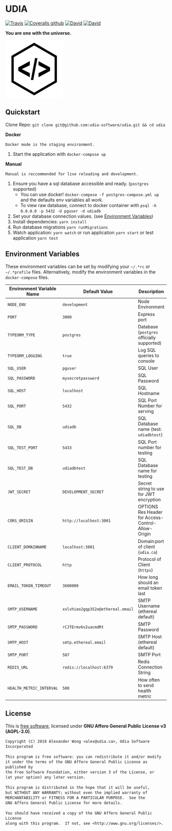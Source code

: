 # UDIA

[![Travis](https://img.shields.io/travis/udia-software/udia.svg?style=flat-square)](https://travis-ci.org/udia-software/udia)
[![Coveralls github](https://img.shields.io/coveralls/github/udia-software/udia.svg?style=flat-square)](https://coveralls.io/github/udia-software/udia)
[![David](https://img.shields.io/david/udia-software/udia.svg?style=flat-square)](https://david-dm.org/udia-software/udia)
[![David](https://img.shields.io/david/dev/udia-software/udia.svg?style=flat-square)](https://david-dm.org/udia-software/udia?type=dev)

**You are one with the universe.**

![./logo.svg](./logo.svg)

## Quickstart

Clone Repo: `git clone git@github.com:udia-software/udia.git && cd udia`

**Docker**

    Docker mode is the staging environment.

1.  Start the application with `docker-compose up`

**Manual**

    Manual is reccommended for live reloading and development.

1.  Ensure you have a sql database accessible and ready. (`postgres` supported)
    * You can use docker! `docker-compose -f postgres-compose.yml up` and the defaults env variables all work.
    * To view raw database, connect to docker container with `psql -h 0.0.0.0 -p 5432 -U pguser -d udiadb`
2.  Set your database connection values. (see [Environment Variables](#environment-variables))
3.  Install dependencies: `yarn install`
4.  Run database migrations `yarn runMigrations`
5.  Watch application: `yarn watch` or run application `yarn start` or test application `yarn test`

## Environment Variables

These environment variables can be set by modifying your `~/.*rc` or `~/.*profile` files. Alternatively, modify the environment variables in the `docker-compose` files.

| Environment Variable Name | Default Value                     | Description                                        |
| ------------------------- | --------------------------------- | -------------------------------------------------- |
| `NODE_ENV`                | `development`                     | Node Environment                                   |
| `PORT`                    | `3000`                            | Express port                                       |
| `TYPEORM_TYPE`            | `postgres`                        | Database (`postgres` officially supported)         |
| `TYPEORM_LOGGING`         | `true`                            | Log SQL queries to console                         |
| `SQL_USER`                | `pguser`                          | SQL User                                           |
| `SQL_PASSWORD`            | `mysecretpassword`                | SQL Password                                       |
| `SQL_HOST`                | `localhost`                       | SQL Hostname                                       |
| `SQL_PORT`                | `5432`                            | SQL Port Number for serving                        |
| `SQL_DB`                  | `udiadb`                          | SQL Database name (test: `udiadbtest`)             |
| `SQL_TEST_PORT`           | `5433`                            | SQL Port number for testing                        |
| `SQL_TEST_DB`             | `udiadbtest`                      | SQL Database name for testing                      |
| `JWT_SECRET`              | `DEVELOPMENT_SECRET`              | Secret string to use for JWT encryption            |
| `CORS_ORIGIN`             | `http://localhost:3001`           | OPTIONS Res Header for Access-Control-Allow-Origin |
| `CLIENT_DOMAINNAME`       | `localhost:3001`                  | Domain:port of client (`udia.ca`)                  |
| `CLIENT_PROTOCOL`         | `http`                            | Protocol of Client (`https`)                       |
| `EMAIL_TOKEN_TIMEOUT`     | `3600000`                         | How long should an email token last                |
| `SMTP_USERNAME`           | `xxlvhieo2gqp352o@ethereal.email` | SMTP Username (ethereal default)                   |
| `SMTP_PASSWORD`           | `rCJTErmv6v2uacmdRt`              | SMTP Password                                      |
| `SMTP_HOST`               | `smtp.ethereal.email`             | SMTP Host (ethereal default)                       |
| `SMTP_PORT`               | `587`                             | SMTP Port                                          |
| `REDIS_URL`               | `redis://localhost:6379`          | Redis Connection String                            |
| `HEALTH_METRIC_INTERVAL`  | `500`                             | How often to send health metric                    |

## License

This is [free software](https://www.gnu.org/philosophy/free-sw.en.html), licensed under **GNU Affero General Public License v3 (AGPL-3.0)**.

```text
Copyright (C) 2018 Alexander Wong <alex@udia.ca>, Udia Software Incorporated

This program is free software: you can redistribute it and/or modify
it under the terms of the GNU Affero General Public License as published by
the Free Software Foundation, either version 3 of the License, or
(at your option) any later version.

This program is distributed in the hope that it will be useful,
but WITHOUT ANY WARRANTY; without even the implied warranty of
MERCHANTABILITY or FITNESS FOR A PARTICULAR PURPOSE.  See the
GNU Affero General Public License for more details.

You should have received a copy of the GNU Affero General Public License
along with this program.  If not, see <http://www.gnu.org/licenses/>.
```
